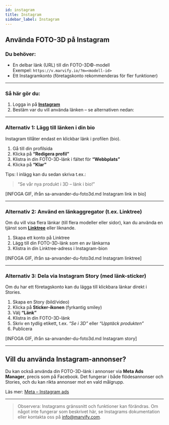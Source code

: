 ```yaml
---
id: instagram
title: Instagram
sidebar_label: Instagram
---
```

## Använda FOTO-3D på Instagram

### Du behöver:
- En delbar länk (URL) till din FOTO-3D©-modell  
  Exempel: `https://v.marvify.io/?m=<modell-id>`
- Ett Instagramkonto (företagskonto rekommenderas för fler funktioner)

---

### Så här gör du:

1. Logga in på **[Instagram](https://www.instagram.com)**
2. Bestäm var du vill använda länken – se alternativen nedan:

---

### **Alternativ 1: Lägg till länken i din bio**

Instagram tillåter endast en klickbar länk i profilen (bio).

1. Gå till din profilsida
2. Klicka på **“Redigera profil”**
3. Klistra in din FOTO-3D-länk i fältet för **“Webbplats”**
4. Klicka på **“Klar”**

Tips: I inlägg kan du sedan skriva t.ex.:  
> “Se vår nya produkt i 3D – länk i bio!”

[INFOGA GIF, ifrån sa-anvander-du-foto3d.md Instagram link in bio]

---

### **Alternativ 2: Använd en länkaggregator (t.ex. Linktree)**

Om du vill visa flera länkar (till flera modeller eller sidor), kan du använda en tjänst som **[Linktree](https://linktr.ee/)** eller liknande.

1. Skapa ett konto på Linktree
2. Lägg till din FOTO-3D-länk som en av länkarna
3. Klistra in din Linktree-adress i Instagram-bion

[INFOGA GIF, ifrån sa-anvander-du-foto3d.md Instagram linktree]

---

### **Alternativ 3: Dela via Instagram Story (med länk-sticker)**

Om du har ett företagskonto kan du lägga till klickbara länkar direkt i Stories.

1. Skapa en Story (bild/video)
2. Klicka på **Sticker-ikonen** (fyrkantig smiley)
3. Välj **“Länk”**
4. Klistra in din FOTO-3D-länk
5. Skriv en tydlig etikett, t.ex. *“Se i 3D”* eller *“Upptäck produkten”*
6. Publicera

[INFOGA GIF, ifrån sa-anvander-du-foto3d.md Instagram story]


---

## Vill du använda Instagram-annonser?

Du kan också använda din FOTO-3D-länk i annonser via **Meta Ads Manager**, precis som på Facebook. Det fungerar i både flödesannonser och Stories, och du kan rikta annonser mot en vald målgrupp.

Läs mer: [Meta – Instagram ads](https://www.facebook.com/business/instagram/advertising)

---

> Observera: Instagrams gränssnitt och funktioner kan förändras. Om något inte fungerar som beskrivet här, se Instagrams dokumentation eller kontakta oss på [info@marvify.com](mailto:info@marvify.com).
